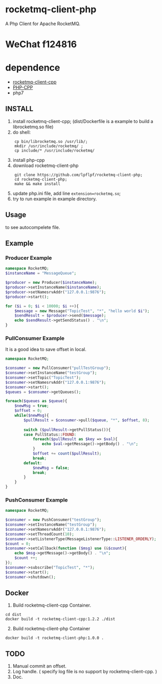 # rocketmq-client-php

A Php Client for Apache RocketMQ.   

# WeChat **f124816**

# dependence
* [rocketmq-client-cpp](https://github.com/apache/rocketmq-client-cpp)
* [PHP-CPP](https://github.com/CopernicaMarketingSoftware/PHP-CPP)
* php7

## INSTALL
1. install rocketmq-client-cpp; (dist/Dockerfile is a example to build a librocketmq.so file)
2. do shell:
``` 
    cp bin/librocketmq.so /usr/lib/; 
    mkdir /usr/include/rocketmq/ ; 
    cp include/* /usr/include/rocketmq/
 ```
3. install php-cpp
4. download rocketmq-client-php  
```shell
    git clone https://github.com/lpflpf/rocketmq-client-php;
    cd rocketmq-client-php;
    make && make install
```
5. update php.ini file, add line `extension=rocketmq.so`;
6. try to run example in example directory.

## Usage
   to see autocompelete file.

## Example 

### Producer Example

```php
namespace RocketMQ;
$instanceName = "MessageQueue";

$producer = new Producer($instanceName);
$producer->setInstanceName($instanceName);
$producer->setNamesrvAddr("127.0.0.1:9876");
$producer->start();

for ($i = 0; $i < 10000; $i ++){
    $message = new Message("TopicTest", "*", "hello world $i");
    $sendResult = $producer->send($message);
    echo $sendResult->getSendStatus() . "\n";
}
```

### PullConsumer Example

It is a good idea to save offset in local.

```php
namespace RocketMQ;

$consumer = new PullConsumer("pullTestGroup");
$consumer->setInstanceName("testGroup");
$consumer->setTopic("TopicTest");
$consumer->setNamesrvAddr("127.0.0.1:9876");
$consumer->start();
$queues = $consumer->getQueues();

foreach($queues as $queue){
    $newMsg = true;
    $offset = 0;
    while($newMsg){
        $pullResult = $consumer->pull($queue, "*", $offset, 8);
    
        switch ($pullResult->getPullStatus()){
        case PullStatus::FOUND:
            foreach($pullResult as $key => $val){
                echo $val->getMessage()->getBody() . "\n";
            }
            $offset += count($pullResult);
            break;
        default:
            $newMsg = false;
            break;
        }
    }
}
```

### PushConsumer Example

```php
namespace RocketMQ;

$consumer = new PushConsumer("testGroup");
$consumer->setInstanceName("testGroup");
$consumer->setNamesrvAddr("127.0.0.1:9876");
$consumer->setThreadCount(10);
$consumer->setListenerType(MessageListenerType::LISTENER_ORDERLY);
$count = 0;
$consumer->setCallback(function ($msg) use (&$count){
    echo $msg->getMessage()->getBody() . "\n";
    $count ++;
});
$consumer->subscribe("TopicTest", "*");
$consumer->start();
$consumer->shutdown();
```

## Docker

1. Build rocketmq-client-cpp Container.
```
cd dist
docker build -t rocketmq-client-cpp:1.2.2 ./dist
```
2. Build rocketmq-client-php Container
```
docker build -t rocketmq-client-php:1.0.0 .
```

## TODO

1. Manual commit an offset.
2. Log handle. ( specify log file is no support by rocketmq-client-cpp. )
3. Doc.
